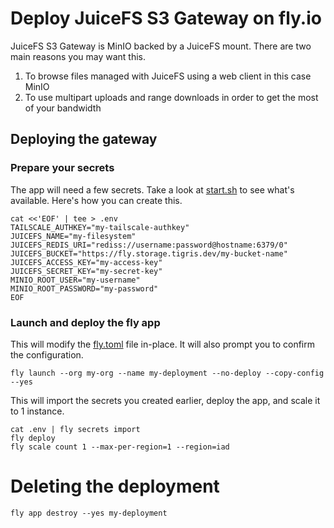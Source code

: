 # Deploy JuiceFS S3 Gateway on fly.io

JuiceFS S3 Gateway is MinIO backed by a JuiceFS mount. There are two main reasons you may want this.

1. To browse files managed with JuiceFS using a web client in this case MinIO
1. To use multipart uploads and range downloads in order to get the most of your bandwidth

## Deploying the gateway

### Prepare your secrets

The app will need a few secrets. Take a look at [start.sh](./start.sh) to see what's available. Here's how you can create this.

```shell
cat <<'EOF' | tee > .env
TAILSCALE_AUTHKEY="my-tailscale-authkey"
JUICEFS_NAME="my-filesystem"
JUICEFS_REDIS_URI="rediss://username:password@hostname:6379/0"
JUICEFS_BUCKET="https://fly.storage.tigris.dev/my-bucket-name"
JUICEFS_ACCESS_KEY="my-access-key"
JUICEFS_SECRET_KEY="my-secret-key"
MINIO_ROOT_USER="my-username"
MINIO_ROOT_PASSWORD="my-password"
EOF
```

### Launch and deploy the fly app

This will modify the [fly.toml](./fly.toml) file in-place. It will also prompt you to confirm the configuration.

```shell
fly launch --org my-org --name my-deployment --no-deploy --copy-config --yes
```

This will import the secrets you created earlier, deploy the app, and scale it to 1 instance.

```shell
cat .env | fly secrets import
fly deploy
fly scale count 1 --max-per-region=1 --region=iad
```

# Deleting the deployment

```shell
fly app destroy --yes my-deployment
```
